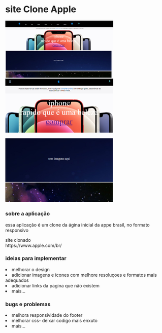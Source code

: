 # site Clone Apple



<img src="./img/captura0.png" width="340" alt="print da tela">
<img src="./img/captura1.png" width="340" alt="print da tela">

<h3>sobre a aplicação</h3>


<p>essa aplicação é um clone da ágina inicial da appe brasil, no formato responsivo<br>
 </p>
 <p>site clonado<br>
 <a>https://www.apple.com/br/ </a>
 </p>

<h3>ideias para implementar</h3>

 <li>melhorar o design</li>
<li> adicionar imagens e icones com melhore resoluçoes e formatos mais adequados</li>
<li> adicionar links da pagina que não existem</li>
<li> mais...</li>

<h3>bugs e problemas</h3>
<li>melhora responsividade do footer</li>
<li>melhorar css- deixar codigo mais enxuto  </li>
<li> mais...</li>
